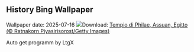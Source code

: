 ## History Bing Wallpaper
Wallpaper date: 2025-07-16
![](https://www.bing.com/th?id=OHR.TemplePhilae_IT-IT7785409392_UHD.jpg&w=1000)Download: [Tempio di Philae, Assuan, Egitto (© Ratnakorn Piyasirisorost/Getty Images)](https://www.bing.com/th?id=OHR.TemplePhilae_IT-IT7785409392_UHD.jpg)

Auto get programm by LtgX

